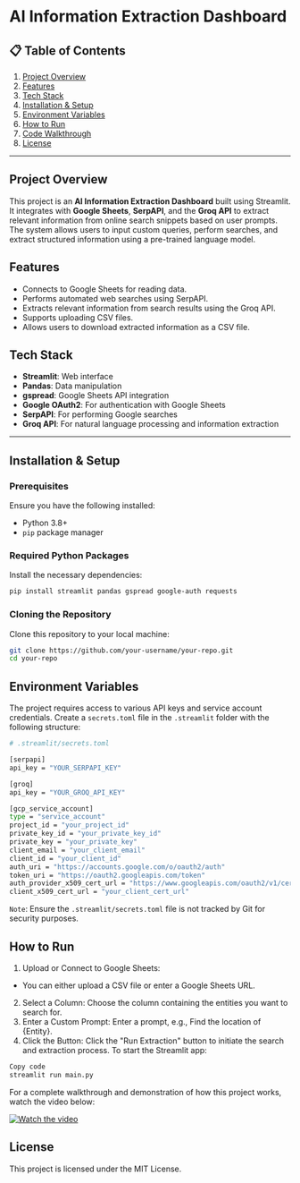 # AI Information Extraction Dashboard

## 📋 Table of Contents
1. [Project Overview](#project-overview)
2. [Features](#features)
3. [Tech Stack](#tech-stack)
4. [Installation & Setup](#installation--setup)
5. [Environment Variables](#environment-variables)
6. [How to Run](#how-to-run)
7. [Code Walkthrough](#code-walkthrough)
8. [License](#license)

---

## Project Overview
This project is an **AI Information Extraction Dashboard** built using Streamlit. It integrates with **Google Sheets**, **SerpAPI**, and the **Groq API** to extract relevant information from online search snippets based on user prompts. The system allows users to input custom queries, perform searches, and extract structured information using a pre-trained language model.

## Features
- Connects to Google Sheets for reading data.
- Performs automated web searches using SerpAPI.
- Extracts relevant information from search results using the Groq API.
- Supports uploading CSV files.
- Allows users to download extracted information as a CSV file.

## Tech Stack
- **Streamlit**: Web interface
- **Pandas**: Data manipulation
- **gspread**: Google Sheets API integration
- **Google OAuth2**: For authentication with Google Sheets
- **SerpAPI**: For performing Google searches
- **Groq API**: For natural language processing and information extraction

---

## Installation & Setup

### Prerequisites
Ensure you have the following installed:
- Python 3.8+
- `pip` package manager

### Required Python Packages
Install the necessary dependencies:

```bash
pip install streamlit pandas gspread google-auth requests
```

### Cloning the Repository
Clone this repository to your local machine:

```bash
git clone https://github.com/your-username/your-repo.git
cd your-repo
```

## Environment Variables
The project requires access to various API keys and service account credentials. Create a `secrets.toml` file in the `.streamlit` folder with the following structure:

```bash
# .streamlit/secrets.toml

[serpapi]
api_key = "YOUR_SERPAPI_KEY"

[groq]
api_key = "YOUR_GROQ_API_KEY"

[gcp_service_account]
type = "service_account"
project_id = "your_project_id"
private_key_id = "your_private_key_id"
private_key = "your_private_key"
client_email = "your_client_email"
client_id = "your_client_id"
auth_uri = "https://accounts.google.com/o/oauth2/auth"
token_uri = "https://oauth2.googleapis.com/token"
auth_provider_x509_cert_url = "https://www.googleapis.com/oauth2/v1/certs"
client_x509_cert_url = "your_client_cert_url"
```
`Note`: Ensure the `.streamlit/secrets.toml` file is not tracked by Git for security purposes.

## How to Run
1. Upload or Connect to Google Sheets:
 - You can either upload a CSV file or enter a Google Sheets URL.
2. Select a Column: Choose the column containing the entities you want to search for.
3. Enter a Custom Prompt: Enter a prompt, e.g., Find the location of {Entity}.
4. Click the Button: Click the "Run Extraction" button to initiate the search and extraction process.
To start the Streamlit app:

```bash
Copy code
streamlit run main.py
```

For a complete walkthrough and demonstration of how this project works, watch the video below:

[![Watch the video](https://img.youtube.com/vi/YOUR_VIDEO_ID/maxresdefault.jpg)](https://www.youtube.com/watch?v=YOUR_VIDEO_ID)

## License
This project is licensed under the MIT License.